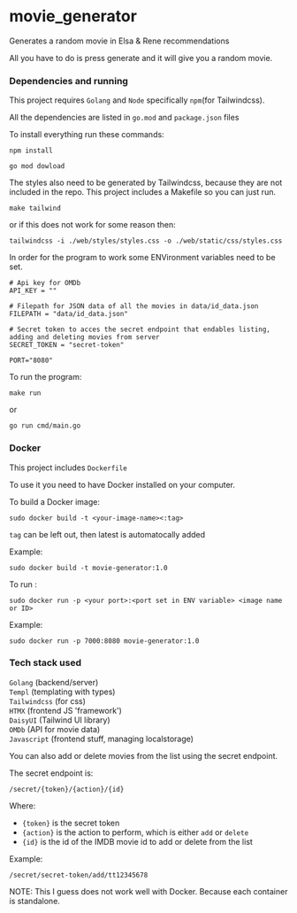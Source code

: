 # movie_generator
Generates a random movie in Elsa &amp; Rene recommendations

All you have to do is press generate and it will give you a random movie.

### Dependencies and running

This project requires `Golang` and `Node` specifically `npm`(for Tailwindcss).

All the dependencies are listed in `go.mod` and `package.json` files

To install everything run these commands:

```
npm install
```
```
go mod dowload
```

The styles also need to be generated by Tailwindcss, because they are not included in the repo.
This project includes a Makefile so you can just run.

```
make tailwind
```
or if this does not work for some reason then:
```
tailwindcss -i ./web/styles/styles.css -o ./web/static/css/styles.css
```
In order for the program to work some ENVironment variables need to be set.

```
# Api key for OMDb
API_KEY = ""

# Filepath for JSON data of all the movies in data/id_data.json
FILEPATH = "data/id_data.json"

# Secret token to acces the secret endpoint that endables listing, adding and deleting movies from server
SECRET_TOKEN = "secret-token"

PORT="8080"
```

To run the program:
```
make run
```
or
```
go run cmd/main.go
```

### Docker

This project includes `Dockerfile`

To use it you need to have Docker installed on your computer.

To build a Docker image:
```
sudo docker build -t <your-image-name><:tag>
```
`tag` can be left out, then latest is automatocally added

Example:
```
sudo docker build -t movie-generator:1.0
````

To run :
```
sudo docker run -p <your port>:<port set in ENV variable> <image name or ID>
```
Example:
```
sudo docker run -p 7000:8080 movie-generator:1.0
```

### Tech stack used

`Golang` (backend/server)<br>
`Templ` (templating with types)<br>
`Tailwindcss` (for css)<br>
`HTMX` (frontend JS 'framework')<br>
`DaisyUI` (Tailwind UI library)<br>
`OMDb` (API for movie data)<br>
`Javascript` (frontend stuff, managing localstorage)

You can also add or delete movies from the list using the secret endpoint.

The secret endpoint is:
```
/secret/{token}/{action}/{id}
```

Where:
- `{token}` is the secret token
- `{action}` is the action to perform, which is either `add` or `delete`
- `{id}` is the id of the IMDB movie id to add or delete from the list

Example:

```
/secret/secret-token/add/tt12345678
```

NOTE: This I guess does not work well with Docker. Because each container is standalone.
